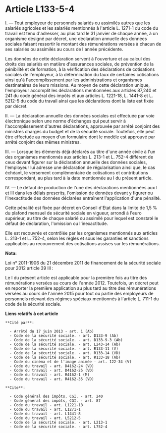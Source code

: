 # Article L133-5-4

I. ― Tout employeur de personnels salariés ou assimilés autres que les salariés agricoles et les salariés mentionnés à
l'article L. 1271-1 du code du travail est tenu d'adresser, au plus tard le 31 janvier de chaque année, à un organisme
désigné par décret, une déclaration annuelle des données sociales faisant ressortir le montant des rémunérations versées à
chacun de ses salariés ou assimilés au cours de l'année précédente. 

Les données de cette déclaration servent à l'ouverture et au calcul des droits des salariés en matière d'assurances sociales,
de prévention de la pénibilité et de formation, à la vérification des déclarations de cotisations sociales de l'employeur, à
la détermination du taux de certaines cotisations ainsi qu'à l'accomplissement par les administrations et organismes
destinataires de leurs missions. Au moyen de cette déclaration unique, l'employeur accomplit les déclarations mentionnées aux
articles 87,240 et 241 du code général des impôts et aux articles L. 1221-18, L. 1441-8 et L. 5212-5 du code du travail ainsi
que les déclarations dont la liste est fixée par décret. 

II. ― La déclaration annuelle des données sociales est effectuée par voie électronique selon une norme d'échanges qui peut
servir à l'accomplissement d'autres déclarations, approuvée par arrêté conjoint des ministres chargés du budget et de la
sécurité sociale. Toutefois, elle peut être effectuée au moyen d'un formulaire dont le modèle est approuvé par arrêté
conjoint des mêmes ministres. 

III. ― Lorsque les éléments déjà déclarés au titre d'une année civile à l'un des organismes mentionnés aux articles L. 213-1
et L. 752-4 diffèrent de ceux devant figurer sur la déclaration annuelle des données sociales, l'employeur lui adresse une
déclaration de régularisation ainsi que, le cas échéant, le versement complémentaire de cotisations et contributions
correspondant, au plus tard à la date mentionnée au I du présent article. 

IV. ― Le défaut de production de l'une des déclarations mentionnées aux I et III dans les délais prescrits, l'omission de
données devant y figurer ou l'inexactitude des données déclarées entraînent l'application d'une pénalité. 

Cette pénalité est fixée par décret en Conseil d'Etat dans la limite de 1,5 % du plafond mensuel de sécurité sociale en
vigueur, arrondi à l'euro supérieur, au titre de chaque salarié ou assimilé pour lequel est constaté le défaut de
déclaration, l'omission ou l'inexactitude. 

Elle est recouvrée et contrôlée par les organismes mentionnés aux articles L. 213-1 et L. 752-4, selon les règles et sous les
garanties et sanctions applicables au recouvrement des cotisations assises sur les rémunérations.

**Nota:**

Loi n° 2011-1906 du 21 décembre 2011 de financement de la sécurité sociale pour 2012 article 39 III :

Le I du présent article est applicable pour la première fois au titre des rémunérations versées au cours de l'année 2012.
Toutefois, un décret peut en reporter la première application au plus tard au titre des rémunérations versées au cours de
l'année 2015 pour tout ou partie des employeurs de personnels relevant des régimes spéciaux mentionnés à l'article L. 711-1
du code de la sécurité sociale.

**Liens relatifs à cet article**

	**Cité par**:

	  - Arrêté du 17 juin 2013 - art. 1 (Ab)
	  - Code de la sécurité sociale. - art. D133-9 (Ab)
	  - Code de la sécurité sociale. - art. D133-9-3 (Ab)
	  - Code de la sécurité sociale. - art. L243-14 (Ab)
	  - Code de la sécurité sociale. - art. R133-11 (V)
	  - Code de la sécurité sociale. - art. R133-14 (VD)
	  - Code de la sécurité sociale. - art. R133-18 (Ab)
	  - Code du cinéma et de l'image animée - art. 122-34 (V)
	  - Code du travail - art. D4162-24 (VD)
	  - Code du travail - art. D4162-25 (VD)
	  - Code du travail - art. R4162-1 (M)
	  - Code du travail - art. R4162-35 (VD)

	**Cite**:

	  - Code général des impôts, CGI. - art. 240
	  - Code général des impôts, CGI. - art. 87
	  - Code du travail - art. L1221-18
	  - Code du travail - art. L1271-1
	  - Code du travail - art. L1441-8
	  - Code du travail - art. L5212-5
	  - Code de la sécurité sociale. - art. L213-1
	  - Code de la sécurité sociale. - art. L752-4
